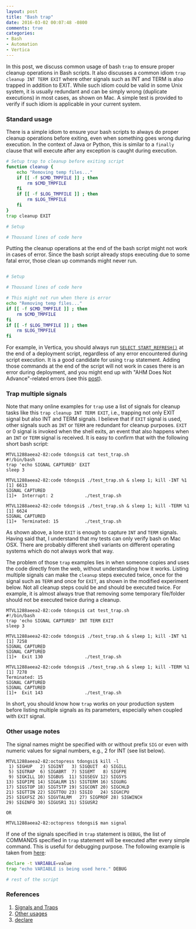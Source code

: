```yaml
---
layout: post
title: "Bash trap"
date: 2016-03-02 00:07:48 -0800
comments: true
categories: 
- Bash
- Automation
- Vertica
---
```


In this post, we discuss common usage of bash `trap` to ensure proper cleanup operations in Bash scripts.
It also discusses a common idiom `trap cleanup INT TERM EXIT` where other signals such as INT and TERM is also trapped in addition to EXIT. 
While such idiom could be valid in some Unix system, it is usually redundant and can be simply wrong (duplicate executions) in most cases, as shown on Mac.
A simple test is provided to verify if such idiom is applicable in your current system.

<!--more-->

### Standard usage

There is a simple idiom to ensure your bash scripts to always do proper cleanup operations before exiting, even when something goes wrong during execution.
In the context of Java or Python, this is similar to a `finally` clause that will execute after any exception is caught during execution. 

``` bash DO THIS
# Setup trap to cleanup before exiting script
function cleanup {
    echo "Removing temp files..."
    if [[ -f $CMD_TMPFILE ]] ; then
        rm $CMD_TMPFILE
    fi
    if [[ -f $LOG_TMPFILE ]] ; then
        rm $LOG_TMPFILE
    fi
}
trap cleanup EXIT

# Setup

# Thousand lines of code here
```

Putting the cleanup operations at the end of the bash script might not work in cases of error. 
Since the bash script already stops executing due to some fatal error, those clean up commands might never run.

``` bash DON'T DO THIS

# Setup

# Thousand lines of code here

# This might not run when there is error
echo "Removing temp files..."
if [[ -f $CMD_TMPFILE ]] ; then
    rm $CMD_TMPFILE
fi
if [[ -f $LOG_TMPFILE ]] ; then
    rm $LOG_TMPFILE
fi
```

For example, in Vertica, you should always run [`SELECT START_REFRESH()`](https://my.vertica.com/docs/7.1.x/HTML/Content/Authoring/SQLReferenceManual/Functions/VerticaFunctions/START_REFRESH.htm) 
at the end of a deployment script, regardless of any error encountered during script execution.
It is a good candidate for using `trap` statement.
Adding those commands at the end of the script will not work in cases there is an error during deployment, and you might end up with "AHM Does Not Advance"-related errors (see this [post](/blog/2016/02/29/vertica-9-refresh-projections/)).

### Trap multiple signals

Note that many online examples for `trap` use a list of signals for cleanup tasks like this `trap cleanup INT TERM EXIT`, i.e., trapping not only EXIT signal but also INT and TERM signals. 
I believe that if `EXIT` signal is used, other signals such as `INT` or `TERM` are redundant for cleanup purposes.
`EXIT` or 0 signal is invoked when the shell exits, an event that also happens when an `INT` or `TERM` signal is received.
It is easy to confirm that with the following short bash script:

``` plain Trap tests in Mac OSX
MTVL1288aeea2-82:code tdongsi$ cat test_trap.sh
#!/bin/bash
trap 'echo SIGNAL CAPTURED' EXIT
sleep 3

MTVL1288aeea2-82:code tdongsi$ ./test_trap.sh & sleep 1; kill -INT %1
[1] 6613
SIGNAL CAPTURED
[1]+  Interrupt: 2            ./test_trap.sh

MTVL1288aeea2-82:code tdongsi$ ./test_trap.sh & sleep 1; kill -TERM %1
[1] 6624
SIGNAL CAPTURED
[1]+  Terminated: 15          ./test_trap.sh
```

As shown above, a lone `EXIT` is enough to capture `INT` and `TERM` signals. 
Having said that, I understand that my tests can only verify bash on Mac OSX.
There are probably different shell variants on different operating systems which do not always work that way.

The problem of those `trap` examples lies in when someone copies and uses the code directly from the web, without understanding how it works.
Listing multiple signals can make the `cleanup` steps executed twice, once for the signal such as `TERM` and once for `EXIT`, as shown in the modified experiment below.
Not all cleanup steps could be and should be executed twice. 
For example, it is almost always true that removing some temporary file/folder should not be executed twice during a cleanup.

``` plain Problem of trapping multiple signals
MTVL1288aeea2-82:code tdongsi$ cat test_trap.sh
#!/bin/bash
trap 'echo SIGNAL CAPTURED' INT TERM EXIT
sleep 3

MTVL1288aeea2-82:code tdongsi$ ./test_trap.sh & sleep 1; kill -INT %1
[1] 7258
SIGNAL CAPTURED
SIGNAL CAPTURED
[1]+  Exit 130                ./test_trap.sh

MTVL1288aeea2-82:code tdongsi$ ./test_trap.sh & sleep 1; kill -TERM %1
[1] 7278
Terminated: 15
SIGNAL CAPTURED
SIGNAL CAPTURED
[1]+  Exit 143                ./test_trap.sh
```

In short, you should know how `trap` works on your production system before listing multiple signals as its parameters, especially when coupled with `EXIT` signal.

### Other usage notes

The signal names might be specified with or without prefix `SIG` or even with numeric values for signal numbers, e.g., 2 for INT (see list below).

``` plain List of signals
MTVL1288aeea2-82:octopress tdongsi$ kill -l
 1) SIGHUP	 2) SIGINT	 3) SIGQUIT	 4) SIGILL
 5) SIGTRAP	 6) SIGABRT	 7) SIGEMT	 8) SIGFPE
 9) SIGKILL	10) SIGBUS	11) SIGSEGV	12) SIGSYS
13) SIGPIPE	14) SIGALRM	15) SIGTERM	16) SIGURG
17) SIGSTOP	18) SIGTSTP	19) SIGCONT	20) SIGCHLD
21) SIGTTIN	22) SIGTTOU	23) SIGIO	24) SIGXCPU
25) SIGXFSZ	26) SIGVTALRM	27) SIGPROF	28) SIGWINCH
29) SIGINFO	30) SIGUSR1	31) SIGUSR2

OR 

MTVL1288aeea2-82:octopress tdongsi$ man signal
```

If one of the signals specified in `trap` statement is `DEBUG`, the list of COMMANDS specified in `trap` statement will be executed after every simple command. 
This is useful for debugging purpose. 
The following example is taken from [here](http://tldp.org/LDP/Bash-Beginners-Guide/html/chap_12.html): 

``` bash Tracing when a variable is used
declare -t VARIABLE=value
trap "echo VARIABLE is being used here." DEBUG

# rest of the script
```

### References

1. [Signals and Traps](http://tldp.org/LDP/Bash-Beginners-Guide/html/chap_12.html)
1. [Other usages](http://redsymbol.net/articles/bash-exit-traps/)
1. [declare](http://wiki.bash-hackers.org/commands/builtin/declare)



